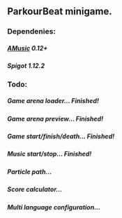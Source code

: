 ## ParkourBeat minigame.
### Dependenies:
##### [AMusic](https://github.com/FatSaw/AMusic "AMusic Github") 0.12+
##### Spigot 1.12.2
### Todo:
##### Game arena loader... Finished!
##### Game arena preview... Finished!
##### Game start/finish/death... Finished!
##### Music start/stop... Finished!
##### Particle path...
##### Score calculator...
##### Multi language configuration...
